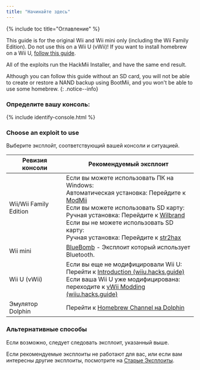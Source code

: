 ```yaml
---
title: "Начинайте здесь"
---
```


{% include toc title="Оглавление" %}

This guide is for the original Wii and Wii mini only (including the Wii Family Edition). Do not use this on a Wii U (vWii)! If you want to install homebrew on a Wii U, [follow this guide](https://wiiu.hacks.guide).

All of the exploits run the HackMii Installer, and have the same end result.

Although you can follow this guide without an SD card, you will not be able to create or restore a NAND backup using BootMii, and you won't be able to use some homebrew.
{: .notice--info}

### Определите вашу консоль:

{% include identify-console.html %}<br>

### Choose an exploit to use

Выберите эксплойт, соответствующий вашей консоли и ситуацией.

| Ревизия консоли        | Рекомендуемый эксплоит                                                                                                                                                                                                                                                                                                                          |
| ---------------------- | ----------------------------------------------------------------------------------------------------------------------------------------------------------------------------------------------------------------------------------------------------------------------------------------------------------------------------------------------- |
| Wii/Wii Family Edition | Если вы можете использовать ПК на Windows:<br> Автоматическая установка: Перейдите к [ModMii](modmii)<br> Если вы можете использовать SD карту:<br> Ручная установка: Перейдите к [Wilbrand](wilbrand)<br>Если вы не можете использовать SD карту:<br> Ручная установка: Перейдите к [str2hax](str2hax)<br> |
| Wii mini               | [BlueBomb](bluebomb) - Эксплоит который использует Bluetooth.                                                                                                                                                                                                                                                                                   |
| Wii U (vWii)           | Если вы еще не модифицировали Wii U:<br> Перейти к [Introduction (wiiu.hacks.guide)](https://wiiu.hacks.guide/#/)<br> Если ваша Wii U уже модифицирована:<br> переходите к [vWii Modding (wiiu.hacks.guide)](https://wiiu.hacks.guide/#/vwii/sd-preparation)                                                                  |
| Эмулятор Dolphin       | Перейти к [Homebrew Channel на Dolphin](homebrew-dolphin)                                                                                                                                                                                                                                                                                       |

### Альтернативные способы

Если возможно, следует следовать эксплоит, указанный выше.

Если рекомендуемые эксплоиты не работают для вас, или если вам интересны другие эксплоиты, посмотрите на [Старые Эксплоиты](legacy-exploits).
